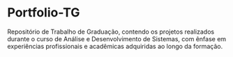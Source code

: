 # Portfolio-TG
Repositório de Trabalho de Graduação, contendo os projetos realizados durante o curso de Análise e Desenvolvimento de Sistemas, com ênfase em experiências profissionais e acadêmicas adquiridas ao longo da formação.

